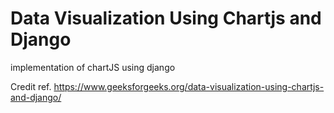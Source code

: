 # Data Visualization Using Chartjs and Django

implementation of chartJS using django

Credit ref. https://www.geeksforgeeks.org/data-visualization-using-chartjs-and-django/

